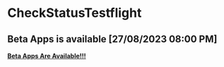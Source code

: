 # CheckStatusTestflight
## Beta Apps is available	[27/08/2023 08:00 PM]
**[Beta Apps Are Available!!!](https://github.com/manhnh97/CheckStatusTestflight/blob/master/Result_BetaAppsAvailable.md)**